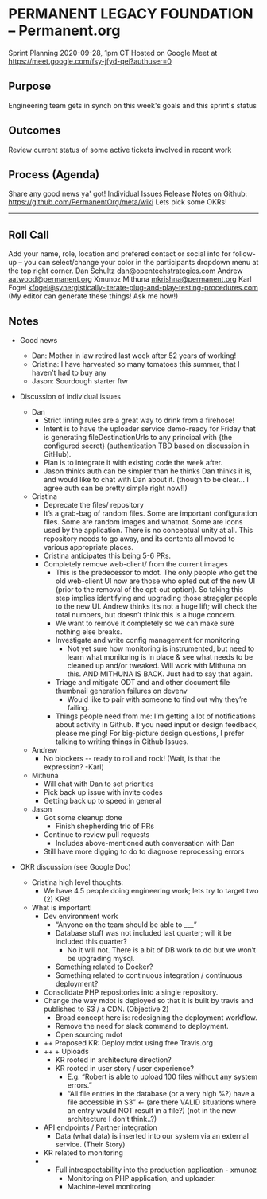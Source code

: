 # PERMANENT LEGACY FOUNDATION – Permanent.org
Sprint Planning
2020-09-28, 1pm CT
Hosted on Google Meet at https://meet.google.com/fsy-jfyd-qei?authuser=0

## Purpose
Engineering team gets in synch on this week's goals and this sprint's status

## Outcomes
Review current status of some active tickets involved in recent work

## Process (Agenda)
Share any good news ya' got!
Individual Issues
Release Notes on Github: https://github.com/PermanentOrg/meta/wiki
Lets pick some OKRs!

--- --- --- --- --- --- --- --- --- --- --- --- --- --- --- --- ---

## Roll Call
Add your name, role, location and prefered contact or social info for follow-up – you can select/change your color in the participants dropdown menu at the top right corner.
Dan Schultz <dan@opentechstrategies.com>
Andrew <aatwood@permanent.org>
Xmunoz
Mithuna <mkrishna@permanent.org>
Karl Fogel <kfogel@synergistically-iterate-plug-and-play-testing-procedures.com>
(My editor can generate these things!  Ask me how!)

## Notes
- Good news
  - Dan: Mother in law retired last week after 52 years of working!
  - Cristina: I have harvested so many tomatoes this summer, that I haven’t had to buy any
  - Jason: Sourdough starter ftw

- Discussion of individual issues
    - Dan
        - Strict linting rules are a great way to drink from a firehose!
        - Intent is to have the uploader service demo-ready for Friday that is generating fileDestinationUrls to any principal with {the configured secret} (authentication TBD based on discussion in GitHub).
        - Plan is to integrate it with existing code the week after.
        - Jason thinks auth can be simpler than he thinks Dan thinks it is, and would like to chat with Dan about it. (though to be clear… I agree auth can be pretty simple right now!!)
    - Cristina
        - Deprecate the files/ repository
        - It’s a grab-bag of random files.  Some are important configuration files.  Some are random images and whatnot.  Some are icons used by the application.  There is no conceptual unity at all.  This repository needs to go away, and its contents all moved to various appropriate places.
        - Cristina anticipates this being 5-6 PRs.
        - Completely remove web-client/ from the current images
            - This is the predecessor to mdot.  The only people who get the old web-client UI now are those who opted out of the new UI (prior to the removal of the opt-out option).  So taking this step implies identifying and upgrading those straggler people to the new UI.  Andrew thinks it’s not a huge lift; will check the total numbers, but doesn’t think this is a huge concern.
            - We want to remove it completely so we can make sure nothing else breaks.
          - Investigate and write config management for monitoring
              - Not yet sure how monitoring is instrumented, but need to learn what monitoring is in place & see what needs to be cleaned up and/or tweaked.  Will work with Mithuna on this.  AND MITHUNA IS BACK.  Just had to say that again.
          - Triage and mitigate ODT and and other document file thumbnail generation failures on devenv
              - Would like to pair with someone to find out why they’re failing.
          - Things people need from me: I’m getting a lot of notifications about activity in Github. If you need input or design feedback, please me ping! For big-picture design questions, I prefer talking to writing things in Github Issues.
    - Andrew
        - No blockers -- ready to roll and rock!  (Wait, is that the expression?  -Karl)
    - Mithuna
        - Will chat with Dan to set priorities
        - Pick back up issue with invite codes
        - Getting back up to speed in general
    - Jason
        - Got some cleanup done
            - Finish shepherding trio of PRs
        - Continue to review pull requests
            - Includes above-mentioned auth conversation with Dan
        - Still have more digging to do to diagnose reprocessing errors

- OKR discussion (see Google Doc)
    - Cristina high level thoughts:
        - We have 4.5 people doing engineering work; lets try to target two (2) KRs!
    - What is important!
        - Dev environment work
            - “Anyone on the team should be able to ___”
            - Database stuff was not included last quarter; will it be included this quarter?
                - No it will not.  There is a bit of DB work to do but we won’t be upgrading mysql.
            - Something related to Docker?
            - Something related to continuous integration / continuous deployment?
        - Consolidate PHP repositories into a single repository.
        - Change the way mdot is deployed so that it is built by travis and published to S3 / a CDN. (Objective 2)
            - Broad concept here is: redesigning the deployment workflow.
            - Remove the need for slack command to deployment.
            - Open sourcing mdot
        - ++ Proposed KR: Deploy mdot using free Travis.org
        - ++ + Uploads
            - KR rooted in architecture direction?
            - KR rooted in user story / user experience?
                - E.g. “Robert is able to upload 100 files without any system errors.”
                - “All file entries in the database (or a very high %?) have a file accessible in S3” ← (are there VALID situations where an entry would NOT result in a file?) (not in the new architecture I don’t think..?)
        - API endpoints / Partner integration
            - Data (what data) is inserted into our system via an external service. (Their Story)
        - KR related to monitoring
        - + Full introspectability into the production application - xmunoz
            - Monitoring on PHP application, and uploader.
            - Machine-level monitoring
